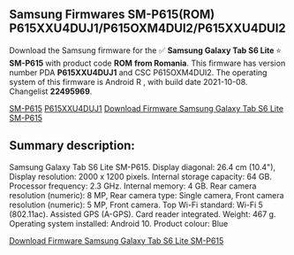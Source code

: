 <h2>Samsung Firmwares SM-P615(ROM) P615XXU4DUJ1/P615OXM4DUI2/P615XXU4DUI2</h2>
Download the Samsung firmware for the ✅ <strong>Samsung Galaxy Tab S6 Lite </strong> ⭐ <strong>SM-P615</strong> with product code <strong>ROM</strong> <strong> from Romania</strong>. This firmware has version number PDA <strong>P615XXU4DUJ1</strong> and CSC P615OXM4DUI2. The operating system of this firmware is Android R , with build date 2021-10-08. Changelist <strong>22495969</strong>.


[SM-P615](https://samfirm.shop/samsung/model/SM-P615)
[P615XXU4DUJ1](https://samfirm.shop/samsung/pda/P615XXU4DUJ1)
[Download Firmware Samsung Galaxy Tab S6 Lite SM-P615](https://samfirm.shop/samsung/firmware/463638)
<h2>Summary description:</h2>
<p>Samsung Galaxy Tab S6 Lite SM-P615. Display diagonal: 26.4 cm (10.4"), Display resolution: 2000 x 1200 pixels. Internal storage capacity: 64 GB. Processor frequency: 2.3 GHz. Internal memory: 4 GB. Rear camera resolution (numeric): 8 MP, Rear camera type: Single camera, Front camera resolution (numeric): 5 MP, Front camera. Top Wi-Fi standard: Wi-Fi 5 (802.11ac). Assisted GPS (A-GPS). Card reader integrated. Weight: 467 g. Operating system installed: Android 10. Product colour: Blue</p>


[Download Firmware Samsung Galaxy Tab S6 Lite SM-P615](https://samfirm.shop/samsung/firmware/463638)
